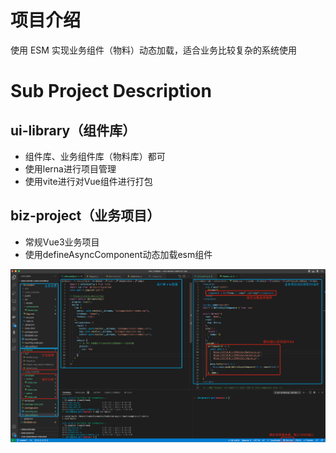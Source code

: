 # 项目介绍
使用 ESM 实现业务组件（物料）动态加载，适合业务比较复杂的系统使用

# Sub Project Description
## ui-library（组件库）
- 组件库、业务组件库（物料库）都可
- 使用lerna进行项目管理
- 使用vite进行对Vue组件进行打包

## biz-project（业务项目）
- 常规Vue3业务项目
- 使用defineAsyncComponent动态加载esm组件

![](./doc/sss.png)